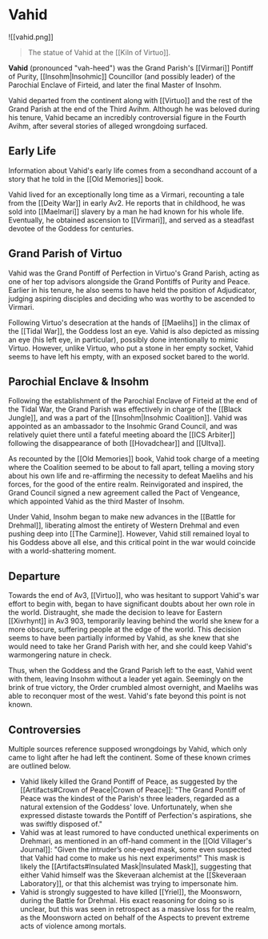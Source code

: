 # Vahid

![[vahid.png]]
> The statue of Vahid at the [[Kiln of Virtuo]].

**Vahid** (pronounced "vah-heed") was the Grand Parish's [[Virmari]] Pontiff of Purity, [[Insohm|Insohmic]] Councillor (and possibly leader) of the Parochial Enclave of Firteid, and later the final Master of Insohm. 

Vahid departed from the continent along with [[Virtuo]] and the rest of the Grand Parish at the end of the Third Avihm. Although he was beloved during his tenure, Vahid became an incredibly controversial figure in the Fourth Avihm, after several stories of alleged wrongdoing surfaced.

## Early Life

Information about Vahid's early life comes from a secondhand account of a story that he told in the [[Old Memories]] book.

Vahid lived for an exceptionally long time as a Virmari, recounting a tale from the [[Deity War]] in early Av2. He reports that in childhood, he was sold into [[Maelmari]] slavery by a man he had known for his whole life. Eventually, he obtained ascension to [[Virmari]], and served as a steadfast devotee of the Goddess for centuries.

## Grand Parish of Virtuo

Vahid was the Grand Pontiff of Perfection in Virtuo's Grand Parish, acting as one of her top advisors alongside the Grand Pontiffs of Purity and Peace. Earlier in his tenure, he also seems to have held the position of Adjudicator, judging aspiring disciples and deciding who was worthy to be ascended to Virmari. 

Following Virtuo's desecration at the hands of [[Maelihs]] in the climax of the [[Tidal War]], the Goddess lost an eye. Vahid is also depicted as missing an eye (his left eye, in particular), possibly done intentionally to mimic Virtuo. However, unlike Virtuo, who put a stone in her empty socket, Vahid seems to have left his empty, with an exposed socket bared to the world.

## Parochial Enclave & Insohm

Following the establishment of the Parochial Enclave of Firteid at the end of the Tidal War, the Grand Parish was effectively in charge of the [[Black Jungle]], and was a part of the [[Insohm|Insohmic Coalition]]. Vahid was appointed as an ambassador to the Insohmic Grand Council, and was relatively quiet there until a fateful meeting aboard the [[ICS Arbiter]] following the disappearance of both [[Hovadchear]] and [[Ultva]].

As recounted by the [[Old Memories]] book, Vahid took charge of a meeting where the Coalition seemed to be about to fall apart, telling a moving story about his own life and re-affirming the necessity to defeat Maelihs and his forces, for the good of the entire realm. Reinvigorated and inspired, the Grand Council signed a new agreement called the Pact of Vengeance, which appointed Vahid as the third Master of Insohm.

Under Vahid, Insohm began to make new advances in the [[Battle for Drehmal]], liberating almost the entirety of Western Drehmal and even pushing deep into [[The Carmine]]. However, Vahid still remained loyal to his Goddess above all else, and this critical point in the war would coincide with a world-shattering moment.

## Departure

Towards the end of Av3, [[Virtuo]], who was hesitant to support Vahid's war effort to begin with, began to have significant doubts about her own role in the world. Distraught, she made the decision to leave for Eastern [[Xivrhynt]] in Av3 903, temporarily leaving behind the world she knew for a more obscure, suffering people at the edge of the world. This decision seems to have been partially informed by Vahid, as she knew that she would need to take her Grand Parish with her, and she could keep Vahid's warmongering nature in check.

Thus, when the Goddess and the Grand Parish left to the east, Vahid went with them, leaving Insohm without a leader yet again. Seemingly on the brink of true victory, the Order crumbled almost overnight, and Maelihs was able to reconquer most of the west. Vahid's fate beyond this point is not known.

## Controversies

Multiple sources reference supposed wrongdoings by Vahid, which only came to light after he had left the continent. Some of these known crimes are outlined below.

- Vahid likely killed the Grand Pontiff of Peace, as suggested by the [[Artifacts#Crown of Peace|Crown of Peace]]: "The Grand Pontiff of Peace was the kindest of the Parish's three leaders, regarded as a natural extension of the Goddess' love. Unfortunately, when she expressed distaste towards the Pontiff of Perfection's aspirations, she was swiftly disposed of." <br>
- Vahid was at least rumored to have conducted unethical experiments on Drehmari, as mentioned in an off-hand comment in the [[Old Villager's Journal]]: "Given the intruder’s one-eyed mask, some even suspected that Vahid had come to make us his next experiments!" This mask is likely the [[Artifacts#Insulated Mask|Insulated Mask]], suggesting that either Vahid himself was the Skeveraan alchemist at the [[Skeveraan Laboratory]], or that this alchemist was trying to impersonate him. <br>
- Vahid is strongly suggested to have killed [[Yriel]], the Moonsworn, during the Battle for Drehmal. His exact reasoning for doing so is unclear, but this was seen in retrospect as a massive loss for the realm, as the Moonsworn acted on behalf of the Aspects to prevent extreme acts of violence among mortals.
